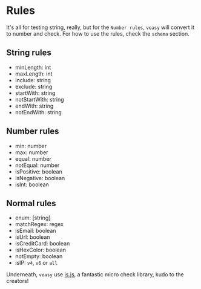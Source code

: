 # Rules

It's all for testing string, really, but for the `Number rules`, `veasy` will convert it to number and check.
For how to use the rules, check the `schema` section.

## String rules

- minLength: int
- maxLength: int
- include: string
- exclude: string
- startWith: string
- notStartWith: string
- endWith: string
- notEndWith: string

## Number rules

- min: number
- max: number
- equal: number
- notEqual: number
- isPositive: boolean
- isNegative: boolean
- isInt: boolean

## Normal rules

- enum: [string]
- matchRegex: regex
- isEmail: boolean
- isUrl: boolean
- isCreditCard: boolean
- isHexColor: boolean
- notEmpty: boolean
- isIP: `v4`, `v6` or `all`

Underneath, `veasy` use [is.js](http://is.js.org/), a fantastic micro check library, kudo to the creators!
